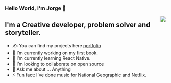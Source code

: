 ### Hello World, I'm Jorge  👋
<img align="right" src="https://res.cloudinary.com/dzepeibjw/image/upload/v1659152027/Metadata-image---alw_nrcnx6.png" />

## I'm a Creative developer, problem solver and storyteller.
- ✍ You can find my projects here [portfolio]
- 🔭 I’m currently working on my first book.
- 🌱 I’m currently learning React Native.
- 👯 I’m looking to collaborate on open source
- 💬 Ask me about ... Anything
- ⚡ Fun fact: I've done music for National Geographic and Netflix.

[portfolio]: https://www.alwaysjad.dev/

<!--
**jad-delgadillo/jad-delgadillo** is a ✨ _special_ ✨ repository because its `README.md` (this file) appears on your GitHub profile.

Here are some ideas to get you started:

- 🔭 I’m currently working on ...
- 🌱 I’m currently learning ...
- 👯 I’m looking to collaborate on ...
- 🤔 I’m looking for help with ...
- 💬 Ask me about ...
- 📫 How to reach me: ...
- 😄 Pronouns: ...
- ⚡ Fun fact: ...
-->
